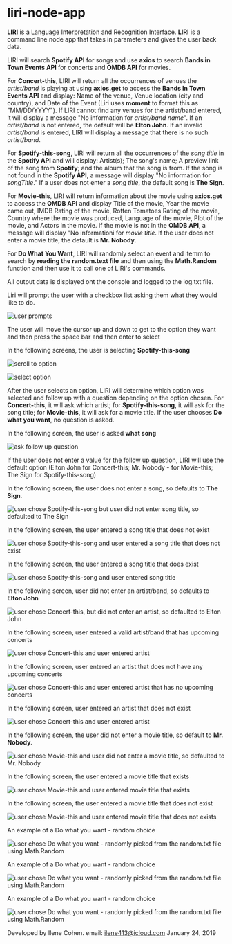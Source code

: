 # liri-node-app
**LIRI** is a Language Interpretation and Recognition Interface. **LIRI** is a command line node app that takes in parameters and gives the user back data.

LIRI will search **Spotify API** for songs and use **axios** to search **Bands in Town Events API** for concerts and **OMDB API** for movies. 

For **Concert-this**, LIRI will return all the occurrences of venues the _artist/band_ is playing at using **axios.get** to access the **Bands In Town Events API** and display: Name of the venue, Venue location (city and country), and Date of the Event (Liri uses **moment** to format this as "MM/DD/YYYY"). If LIRI cannot find any venues for the artist/band entered, it will display a message "No information for _artist/band name_". If an _artist/band_ is not entered, the default will be **Elton John**. If an invalid _artist/band_ is entered, LIRI will display a message that there is no such _artist/band_. 

For **Spotify-this-song**, LIRI will return all the occurrences of the _song title_ in the **Spotify API** and will display: Artist(s); The song's name; A preview link of the song from **Spotify**; and the album that the song is from. If the song is not found in the **Spotify API**, a message will display "No information for _songTitle_." If a user does not enter a _song title_, the default song is **The Sign**.

For **Movie-this**, LIRI will return information about the movie using **axios.get** to access the **OMDB API** and display Title of the movie, Year the movie came out, IMDB Rating of the movie, Rotten Tomatoes Rating of the movie, Country where the movie was produced, Language of the movie, Plot of the movie, and Actors in the movie. If the movie is not in the  **OMDB API**, a message will display "No informationi for  _movie title_. If the user does not enter a movie title, the default is **Mr. Nobody**.

For **Do What You Want**, LIRI will randomly select an event and itemm to search by **reading the random.text file** and then using the **Math.Random** function and then use it to call one of LIRI's commands.

All output data is displayed ont the console and logged to the log.txt file. 

Liri will prompt the user with a checkbox list asking them what they would like to do. 

![user prompts](https://github.com/Ilene0413/liri-node-app/blob/master/images/prompt-screen.png)

The user will move the cursor up and down to get to the option they want and then press the space bar and then enter to select

In the following screens, the user is selecting **Spotify-this-song**

![scroll to option](https://github.com/Ilene0413/liri-node-app/blob/master/images/scroll-option.png)

![select option](https://github.com/Ilene0413/liri-node-app/blob/master/images/select-option.png)

After the user selects an option, LIRI will determine which option was selected and follow up with a question depending on the option chosen. For **Concert-this**, it will ask which artist; for **Spotify-this-song**, it will ask for the song title; for **Movie-this**, it will ask for a movie title.  If the user chooses **Do what you want**, no question is asked.

In the following screen, the user is asked **what song**

![ask follow up question](https://github.com/Ilene0413/liri-node-app/blob/master/images/ask-follow-up-quest.png)

If the user does not enter a value for the follow up question, LIRI will use the default option (Elton John for Concert-this; Mr. Nobody - for Movie-this; The Sign for Spotify-this-song)

In the following screen, the user does not enter a song, so defaults to **The Sign**.

![user chose Spotify-this-song but user did not enter song title, so defaulted to The Sign](https://github.com/Ilene0413/liri-node-app/blob/master/images/spotify-no-song-title-entered.png)

In the following screen, the user entered a song title that does not exist

![user chose Spotify-this-song and user entered a song title that does not exist](https://github.com/Ilene0413/liri-node-app/blob/master/images/invalid-song.png)

In the following screen, the user entered a song title that does exist

![user chose Spotify-this-song and user entered song title](https://github.com/Ilene0413/liri-node-app/blob/master/images/song-title-entered.png)

In the following screen, user did not enter an artist/band, so defaults to **Elton John**

![user chose Concert-this, but did not enter an artist, so defaulted to Elton John](https://github.com/Ilene0413/liri-node-app/blob/master/images/no-artist-entered.png)

In the following screen, user entered a valid artist/band that has upcoming concerts

![user chose Concert-this and user entered artist](https://github.com/Ilene0413/liri-node-app/blob/master/images/artist-entered.jpg)

In the following screen, user entered an artist that does not have any upcoming concerts

![user chose Concert-this and user entered artist that has no upcoming concerts](https://github.com/Ilene0413/liri-node-app/blob/master/images/no-venues.png)


In the following screen, user entered an artist that does not exist

![user chose Concert-this and user entered artist](https://github.com/Ilene0413/liri-node-app/blob/master/images/invalid-artist.png)

In the following screen, the user did not enter a movie title, so default to **Mr. Nobody**.

![user chose Movie-this and user did not enter a movie title, so defaulted to Mr. Nobody](https://github.com/Ilene0413/liri-node-app/blob/master/images/no-movie-entered.png)

In the following screen, the user entered a movie title that exists

![user chose Movie-this and user entered movie title that exists](https://github.com/Ilene0413/liri-node-app/blob/master/images/movie-entered.png)

In the following screen, the user entered a movie title that does not exist

![user chose Movie-this and user entered movie title that does not exists](https://github.com/Ilene0413/liri-node-app/blob/master/images/movie-doesnt-exist.png)

An example of a Do what you want - random choice

![user chose Do what you want - randomly picked from the random.txt file using Math.Random](https://github.com/Ilene0413/liri-node-app/blob/master/images/dowhatyouwant-choice1.png)

An example of a Do what you want - random choice

![user chose Do what you want - randomly picked from the random.txt file using Math.Random](https://github.com/Ilene0413/liri-node-app/blob/master/images/dowhatyouwant-choice2.png)


An example of a Do what you want - random choice

![user chose Do what you want - randomly picked from the random.txt file using Math.Random](https://github.com/Ilene0413/liri-node-app/blob/master/images/dowhatyouwant-choice3.png)



Developed by Ilene Cohen.
email: ilene413@icloud.com
January 24, 2019